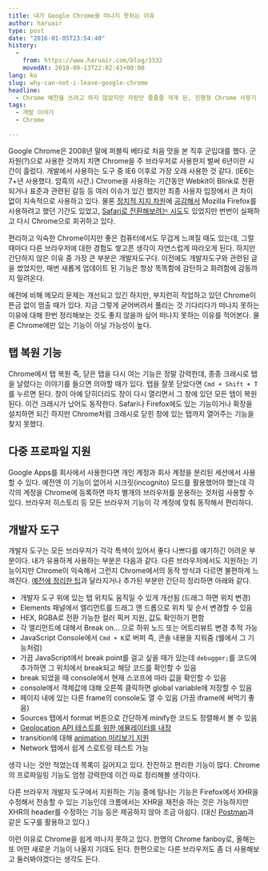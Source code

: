 ```yaml
---
title: 내가 Google Chrome을 떠나지 못하는 이유
author: haruair
type: post
date: "2016-01-05T23:54:40"
history:
  - 
    from: https://www.haruair.com/blog/3332
    movedAt: 2018-09-13T22:02:41+00:00
lang: ko
slug: why-can-not-i-leave-google-chrome
headline:
  - Chrome 예찬을 쓰려고 하지 않았지만 자랑만 줄줄줄 적게 된, 진행형 Chrome 사용기
tags:
  - 개발 이야기
  - Chrome

---
```

Google Chrome은 2008년 말에 퍼블릭 베타로 처음 맛을 본 직후 군입대를 했다. 군자원(?)으로 사용한 것까지 치면 Chrome을 주 브라우저로 사용한지 벌써 6년이란 시간이 흘렀다. 개발에서 사용하는 도구 중 IE6 이후로 가장 오래 사용한 것 같다. (IE6는 7+년 사용했다. 암흑의 시간.) Chrome을 사용하는 기간동안 Webkit이 Blink로 전환되거나 표준과 관련된 갈등 등 여러 이슈가 있긴 했지만 최종 사용자 입장에서 큰 차이 없이 지속적으로 사용하고 있다. 물론 [정치적 지지 차원][1]에 [공감해서][2] Mozilla Firefox를 사용하려고 했던 기간도 있었고, [Safari로 전환해보려는 시도][3]도 있었지만 번번이 실패하고 다시 Chrome으로 회귀하고 있다.

편리하고 익숙한 Chrome이지만 좋은 컴퓨터에서도 무겁게 느껴질 때도 있는데, 그럴 때마다 다른 브라우저에 대한 경험도 쌓고픈 생각이 자연스럽게 따라오게 된다. 하지만 간단하지 않은 이유 중 가장 큰 부분은 개발자도구다. 이전에도 개발자도구와 관련된 글을 썼었지만, 매번 새롭게 업데이트 된 기능은 항상 똑똑함에 감탄하고 화려함에 감동까지 밀려온다.

예전에 비해 메모리 문제는 개선되고 있긴 하지만, 부지런히 작업하고 있던 Chrome이 뜬금 없이 멈출 때가 있다. 지금 그렇게 굳어버려서 풀리는 것 기다리다가 떠나지 못하는 이유에 대해 한번 정리해보는 것도 좋지 않을까 싶어 떠나지 못하는 이유를 적어본다. 물론 Chrome에만 있는 기능이 아닐 가능성이 높다.

## 탭 복원 기능

Chrome에서 탭 복원 즉, 닫은 탭을 다시 여는 기능은 정말 강력한데, 종종 크래시로 탭을 날렸다는 이야기를 들으면 의아할 때가 있다. 탭을 잘못 닫았다면 `Cmd + Shift + T`를 누르면 된다. 창이 아예 닫히더라도 창이 다시 열리면서 그 창에 있던 모든 탭이 복원된다. 이건 크래시가 났어도 동작한다. Safari나 Firefox에도 있는 기능이거나 확장을 설치하면 되긴 하지만 Chrome처럼 크래시로 닫힌 창에 있는 탭까지 열어주는 기능을 찾지 못했다.

## 다중 프로파일 지원

Google Apps를 회사에서 사용한다면 개인 계정과 회사 계정을 분리된 세션에서 사용할 수 있다. 예전엔 이 기능이 없어서 시크릿(incognito) 모드를 활용했어야 했는데 각각의 계정을 Chrome에 등록하면 마치 별개의 브라우저를 운용하는 것처럼 사용할 수 있다. 브라우저 히스토리 등 모든 브라우저 기능이 각 계정에 맞춰 동작해서 편리하다.

## 개발자 도구

개발자 도구는 모든 브라우저가 각각 특색이 있어서 좋다 나쁘다를 얘기하긴 어려운 부분이다. 내가 유용하게 사용하는 부분은 다음과 같다. 다른 브라우저에서도 지원하는 기능이지만 Chrome이 익숙해서 그런지 Chrome에서의 동작 방식과 다르면 불편하게 느껴진다. [예전에 정리한 팁][4]과 달라지거나 추가된 부분만 간단히 정리하면 아래와 같다.

  * 개발자 도구 위에 있는 탭 위치도 움직일 수 있게 개선됨 (드래그 하면 위치 변경)
  * Elements 패널에서 엘리먼트를 드래그 앤 드롭으로 위치 및 순서 변경할 수 있음
  * HEX, RGBA로 전환 가능한 컬러 픽커 지원, 값도 확인하기 편함
  * 각 엘리먼트에 대해서 Break on&#8230; 으로 하위 노드 또는 어트리뷰트 변경 추적 가능
  * JavaScript Console에서 `Cmd + K`로 버퍼 즉, 콘솔 내용을 지워줌 (쉘에서 그 기능처럼)
  * 가끔 JavaScript에서 break point를 걸고 싶을 때가 있는데 `debugger;`를 코드에 추가하면 그 위치에서 break되고 해당 코드를 확인할 수 있음
  * break 되었을 때 console에서 현재 스코프에 따라 값을 확인할 수 있음
  * console에서 객체값에 대해 오른쪽 클릭하면 global variable에 저장할 수 있음
  * 페이지 내에 있는 다른 frame의 console도 열 수 있음 (가끔 iframe에 써먹기 좋음)
  * Sources 탭에서 format 버튼으로 간단하게 minify한 코드도 정렬해서 볼 수 있음
  * [Geolocation API 테스트를 위한 에뮬레이터를 내장][5]
  * transition에 대해 [animation 미리보기 지원][6]
  * Network 탭에서 쉽게 스로트링 테스트 가능

생각 나는 것만 적었는데 목록이 길어지고 있다. 잔잔하고 편리한 기능이 많다. Chrome의 프로파일링 기능도 엄청 강력한데 이건 따로 정리해볼 생각이다.

다른 브라우저 개발자 도구에서 지원하는 기능 중에 탐나는 기능은 Firefox에서 XHR을 수정해서 전송할 수 있는 기능인데 크롬에서는 XHR을 재전송 하는 것은 가능하지만 XHR의 header를 수정하는 기능 등은 제공하지 않아 조금 아쉽다. (대신 [Postman][7]과 같은 도구를 활용하고 있다.)

이런 이유로 Chrome을 쉽게 떠나지 못하고 있다. 한명의 Chrome fanboy로, 올해는 또 어떤 새로운 기능이 나올지 기대도 된다. 한편으로는 다른 브라우저도 좀 더 사용해보고 둘러봐야겠다는 생각도 든다.

 [1]: https://twitter.com/hongminhee/status/301620507734851584
 [2]: https://blog.outsider.ne.kr/906
 [3]: http://haruair.com/blog/1853
 [4]: http://haruair.com/blog/2260
 [5]: http://haruair.com/blog/2653
 [6]: https://twitter.com/haruair/status/664986757570543616
 [7]: https://www.getpostman.com/